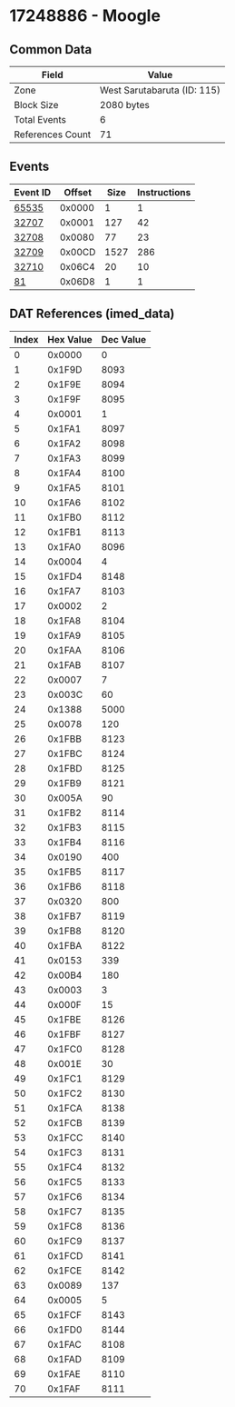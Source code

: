 # 17248886 - Moogle

## Common Data

| Field            | Value                       |
|------------------|-----------------------------|
| Zone             | West Sarutabaruta (ID: 115) |
| Block Size       | 2080 bytes                  |
| Total Events     | 6                           |
| References Count | 71                          |

## Events

| Event ID            | Offset   |   Size |   Instructions |
|---------------------|----------|--------|----------------|
| [65535](./65535.md) | 0x0000   |      1 |              1 |
| [32707](./32707.md) | 0x0001   |    127 |             42 |
| [32708](./32708.md) | 0x0080   |     77 |             23 |
| [32709](./32709.md) | 0x00CD   |   1527 |            286 |
| [32710](./32710.md) | 0x06C4   |     20 |             10 |
| [81](./81.md)       | 0x06D8   |      1 |              1 |

## DAT References (imed_data)

|   Index | Hex Value   |   Dec Value |
|---------|-------------|-------------|
|       0 | 0x0000      |           0 |
|       1 | 0x1F9D      |        8093 |
|       2 | 0x1F9E      |        8094 |
|       3 | 0x1F9F      |        8095 |
|       4 | 0x0001      |           1 |
|       5 | 0x1FA1      |        8097 |
|       6 | 0x1FA2      |        8098 |
|       7 | 0x1FA3      |        8099 |
|       8 | 0x1FA4      |        8100 |
|       9 | 0x1FA5      |        8101 |
|      10 | 0x1FA6      |        8102 |
|      11 | 0x1FB0      |        8112 |
|      12 | 0x1FB1      |        8113 |
|      13 | 0x1FA0      |        8096 |
|      14 | 0x0004      |           4 |
|      15 | 0x1FD4      |        8148 |
|      16 | 0x1FA7      |        8103 |
|      17 | 0x0002      |           2 |
|      18 | 0x1FA8      |        8104 |
|      19 | 0x1FA9      |        8105 |
|      20 | 0x1FAA      |        8106 |
|      21 | 0x1FAB      |        8107 |
|      22 | 0x0007      |           7 |
|      23 | 0x003C      |          60 |
|      24 | 0x1388      |        5000 |
|      25 | 0x0078      |         120 |
|      26 | 0x1FBB      |        8123 |
|      27 | 0x1FBC      |        8124 |
|      28 | 0x1FBD      |        8125 |
|      29 | 0x1FB9      |        8121 |
|      30 | 0x005A      |          90 |
|      31 | 0x1FB2      |        8114 |
|      32 | 0x1FB3      |        8115 |
|      33 | 0x1FB4      |        8116 |
|      34 | 0x0190      |         400 |
|      35 | 0x1FB5      |        8117 |
|      36 | 0x1FB6      |        8118 |
|      37 | 0x0320      |         800 |
|      38 | 0x1FB7      |        8119 |
|      39 | 0x1FB8      |        8120 |
|      40 | 0x1FBA      |        8122 |
|      41 | 0x0153      |         339 |
|      42 | 0x00B4      |         180 |
|      43 | 0x0003      |           3 |
|      44 | 0x000F      |          15 |
|      45 | 0x1FBE      |        8126 |
|      46 | 0x1FBF      |        8127 |
|      47 | 0x1FC0      |        8128 |
|      48 | 0x001E      |          30 |
|      49 | 0x1FC1      |        8129 |
|      50 | 0x1FC2      |        8130 |
|      51 | 0x1FCA      |        8138 |
|      52 | 0x1FCB      |        8139 |
|      53 | 0x1FCC      |        8140 |
|      54 | 0x1FC3      |        8131 |
|      55 | 0x1FC4      |        8132 |
|      56 | 0x1FC5      |        8133 |
|      57 | 0x1FC6      |        8134 |
|      58 | 0x1FC7      |        8135 |
|      59 | 0x1FC8      |        8136 |
|      60 | 0x1FC9      |        8137 |
|      61 | 0x1FCD      |        8141 |
|      62 | 0x1FCE      |        8142 |
|      63 | 0x0089      |         137 |
|      64 | 0x0005      |           5 |
|      65 | 0x1FCF      |        8143 |
|      66 | 0x1FD0      |        8144 |
|      67 | 0x1FAC      |        8108 |
|      68 | 0x1FAD      |        8109 |
|      69 | 0x1FAE      |        8110 |
|      70 | 0x1FAF      |        8111 |
